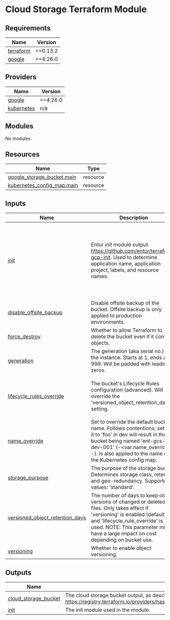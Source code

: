 # Cloud Storage Terraform Module #

<!-- BEGIN_TF_DOCS -->
## Requirements

| Name | Version |
|------|---------|
| <a name="requirement_terraform"></a> [terraform](#requirement\_terraform) | >=0.13.2 |
| <a name="requirement_google"></a> [google](#requirement\_google) | >=4.26.0 |

## Providers

| Name | Version |
|------|---------|
| <a name="provider_google"></a> [google](#provider\_google) | >=4.26.0 |
| <a name="provider_kubernetes"></a> [kubernetes](#provider\_kubernetes) | n/a |

## Modules

No modules.

## Resources

| Name | Type |
|------|------|
| [google_storage_bucket.main](https://registry.terraform.io/providers/hashicorp/google/latest/docs/resources/storage_bucket) | resource |
| [kubernetes_config_map.main](https://registry.terraform.io/providers/hashicorp/kubernetes/latest/docs/resources/config_map) | resource |

## Inputs

| Name | Description | Type | Default | Required |
|------|-------------|------|---------|:--------:|
| <a name="input_init"></a> [init](#input\_init) | Entur init module output. https://github.com/entur/terraform-gcp-init. Used to determine application name, application project, labels, and resource names. | <pre>object({<br>    app = object({<br>      id         = string<br>      name       = string<br>      owner      = string<br>      project_id = string<br>    })<br>    environment   = string<br>    labels        = map(string)<br>    is_production = bool<br>  })</pre> | n/a | yes |
| <a name="input_disable_offsite_backup"></a> [disable\_offsite\_backup](#input\_disable\_offsite\_backup) | Disable offsite backup of the bucket. Offsite backup is only applied to production environments. | `bool` | `false` | no |
| <a name="input_force_destroy"></a> [force\_destroy](#input\_force\_destroy) | Whether to allow Terraform to delete the bucket even if it contains objects. | `bool` | `false` | no |
| <a name="input_generation"></a> [generation](#input\_generation) | The generation (aka serial no.) of the instance. Starts at 1, ends at 999. Will be padded with leading zeros. | `number` | `1` | no |
| <a name="input_lifecycle_rules_override"></a> [lifecycle\_rules\_override](#input\_lifecycle\_rules\_override) | The bucket's Lifecycle Rules configuration (advanced). Will override the 'versioned\_object\_retention\_days' setting. | <pre>map(object({<br>    action = object({<br>      type = string<br>    })<br>    condition = map(string)<br>  }))</pre> | `null` | no |
| <a name="input_name_override"></a> [name\_override](#input\_name\_override) | Set to override the default bucket name. Follows contentions; setting it to 'foo' in dev will result in the bucket being named 'ent-gcs-foo-dev-001' (<prefix>-<var.name\_override>-<env>-<generation>). Is also applied to the name of the Kubernetes config map. | `string` | `null` | no |
| <a name="input_storage_purpose"></a> [storage\_purpose](#input\_storage\_purpose) | The purpose of the storage bucket. Determines storage class, retention and geo-redundancy. Supported values: 'standard'. | `string` | `"standard"` | no |
| <a name="input_versioned_object_retention_days"></a> [versioned\_object\_retention\_days](#input\_versioned\_object\_retention\_days) | The number of days to keep old versions of changed or deleted files. Only takes effect if 'versioning' is enabled (default), and 'lifecycle\_rule\_override' is not used. NOTE: This parameter might have a large impact on cost depending on bucket use. | `number` | `2` | no |
| <a name="input_versioning"></a> [versioning](#input\_versioning) | Whether to enable object versioning. | `bool` | `true` | no |

## Outputs

| Name | Description |
|------|-------------|
| <a name="output_cloud_storage_bucket"></a> [cloud\_storage\_bucket](#output\_cloud\_storage\_bucket) | The cloud storage bucket output, as described in https://registry.terraform.io/providers/hashicorp/google/latest/docs/resources/storage_bucket. |
| <a name="output_init"></a> [init](#output\_init) | The init module used in the module. |
<!-- END_TF_DOCS -->